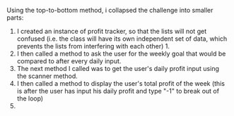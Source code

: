 Using the top-to-bottom method, i collapsed the challenge into smaller parts:
1. I created an instance of profit tracker, so that the lists will not get confused (i.e. the class will have its own independent set of data, which prevents the lists from interfering with each other)
		1. 
2. I then called a method to ask the user for the weekly goal that would be compared to after every daily input.
3. The next method I called was to get the user's daily profit input using the scanner method.
4. I then called a method to display the user's total profit of the week (this is after the user has input his daily profit and type "-1" to break out of the loop)
5. 

